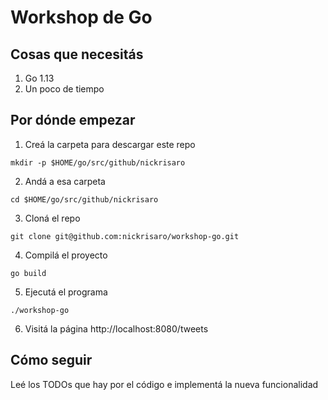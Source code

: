 # Workshop de Go

## Cosas que necesitás
1. Go 1.13
2. Un poco de tiempo

## Por dónde empezar
1. Creá la carpeta para descargar este repo
```
mkdir -p $HOME/go/src/github/nickrisaro
```
2. Andá a esa carpeta
```
cd $HOME/go/src/github/nickrisaro
```
3. Cloná el repo
```
git clone git@github.com:nickrisaro/workshop-go.git
```
4. Compilá el proyecto 
```
go build
```
5. Ejecutá el programa
```
./workshop-go
```
6. Visitá la página http://localhost:8080/tweets

## Cómo seguir
Leé los TODOs que hay por el código e implementá la nueva funcionalidad